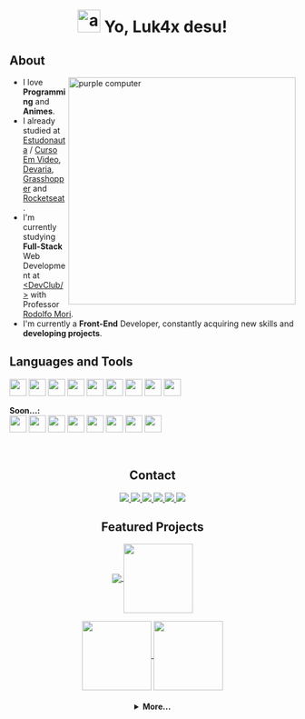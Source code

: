 <h1 align="center">
<img width="40" alt="about" src="https://raw.github.com/elizarov/elizarov/master/about.png"> Yo, Luk4x desu!
</h1>

<h2 align="left">About</h2>
<img src="https://raw.githubusercontent.com/MicaelliMedeiros/micaellimedeiros/master/image/computer-illustration.png" width="400px" align="right" alt="purple computer">

<ul align="left">
    <li>I love <strong>Programming</strong> and <strong>Animes</strong>.</li>
    <li>I already studied at <a href="https://estudonauta.com" target="_blank">Estudonauta</a> / <a href="https://www.cursoemvideo.com/" target="_blank">Curso Em Video</a>, <a href="https://www.devaria.com.br/" target="_blank">Devaria</a>, <a href="https://grasshopper.app/" target="_blank">Grasshopper</a> and <a href="https://www.rocketseat.com.br/" target="_blank">Rocketseat</a>.</li>
    <li>I'm currently studying <strong>Full-Stack</strong> Web Development at <a href="https://www.linkedin.com/school/code-club-devs/" target="_blank">&lt;DevClub/&gt;</a> with Professor <a href="https://www.linkedin.com/in/rodolfomori/" target="_blank">Rodolfo Mori<a>.</li>
    <li>I'm currently a <strong>Front-End</strong> Developer, constantly acquiring new skills and <strong>developing projects</strong>.</li>
</ul>

<h2 align="left">Languages and Tools</h2>
<p align="left">
  <img height="30" src="https://img.shields.io/badge/JavaScript-F7DF1E?style=for-the-badge&logo=javascript&logoColor=black">
  <img height="30" src="https://img.shields.io/badge/HTML5-E34F26?style=for-the-badge&logo=html5&logoColor=white">
  <img height="30" src="https://img.shields.io/badge/CSS3-1572B6?style=for-the-badge&logo=css3&logoColor=white">
  <img height="30" src="https://img.shields.io/badge/Git-E34F26?style=for-the-badge&logo=git&logoColor=white">
  <img height="30" src="https://img.shields.io/badge/-Figma-333333?style=for-the-badge&logo=figma&logoColor=007ACC">
  <img height="30" src="https://img.shields.io/badge/-Visual%20Studio%20Code-333333?style=for-the-badge&logo=visual-studio-code&logoColor=007ACC">
  <img height="30" src="https://img.shields.io/badge/Windows-017AD7?style=for-the-badge&logo=windows&logoColor=white">
  <img height="30" src="https://img.shields.io/badge/Linux-E34F26?style=for-the-badge&logo=linux&logoColor=black">
  <img height="30" src="https://img.shields.io/badge/GNU%20Bash-4EAA25?style=for-the-badge&logo=GNU%20Bash&logoColor=white">
  <br>
  <p align="left"><strong>Soon...:</strong>
    <br>
    <img height="30" src="https://img.shields.io/badge/Node.js-43853D?style=for-the-badge&logo=node.js&logoColor=white">
    <img height="30" src="https://img.shields.io/badge/TypeScript-007ACC?style=for-the-badge&logo=typescript&logoColor=white">
    <img height="30" src="https://img.shields.io/badge/React-20232A?style=for-the-badge&logo=react&logoColor=61DAFB">
    <img height="30" src="https://img.shields.io/badge/React_Native-20232A?style=for-the-badge&logo=react&logoColor=61DAFB">
    <img height="30" src="https://img.shields.io/badge/next.js-000000?style=for-the-badge&logo=nextdotjs&logoColor=white">
    <img height="30" src="https://img.shields.io/badge/styled--components-DB7093?style=for-the-badge&logo=styled-components&logoColor=white">
    <img height="30" src="https://img.shields.io/badge/Express.js-404D59?style=for-the-badge">
    <img height="30" src="https://img.shields.io/badge/Docker-2496ED?style=for-the-badge&logo=docker&logoColor=white">
  </p>
</p>
<br>
<h2 align="center">Contact</h2>
<p align="center">
  <a href="mailto:luk4xm4ci3l@gmail.com" alt="Gmail" target="_blank">
  <img src="https://img.shields.io/badge/Gmail-D14836?style=for-the-badge&logo=gmail&logoColor=white">
  </a>
  
  <a href="https://www.linkedin.com/in/lucasmacielf/" alt="Linkedin" target="_blank">
    <img src="https://img.shields.io/badge/LinkedIn-0077B5?style=for-the-badge&logo=linkedin&logoColor=white">
  </a>
  
  <a href="https://t.me/lu_k4x" alt="Telegram" target="_blank">
    <img src="https://img.shields.io/badge/Telegram-2CA5E0?style=for-the-badge&logo=telegram&logoColor=white">
  </a>

  <a href="https://api.whatsapp.com/send?phone=5522998715442" alt="WhatsApp" target="_blank">
    <img src="https://img.shields.io/badge/WhatsApp-25D366?style=for-the-badge&logo=whatsapp&logoColor=white">
  </a>

  <a href="https://www.facebook.com/profile.php?id=100077342820651" alt="Facebook" target="_blank">
    <img src="https://img.shields.io/badge/Facebook-1877F2?style=for-the-badge&logo=facebook&logoColor=white">
  </a>

  <a href="https://www.instagram.com/this.time_29d/" alt="Instagram" target="_blank">
    <img src="https://img.shields.io/badge/Instagram-E4405F?style=for-the-badge&logo=instagram&logoColor=white">
  </a>
</p>

<h2 align="center">Featured Projects</h2>
<p align="center">
  <a href="https://github.com/Luk4x/project-collor" target="_blank">
    <img align="center" src="https://github-readme-stats.vercel.app/api/pin/?username=Luk4x&repo=project-collor&theme=tokyonight&hide_border=true">
  </a>
  <a href="https://github.com/Luk4x/playstation-store" target="_blank">
    <img align="center" height="122px" src="https://github-readme-stats.vercel.app/api/pin/?username=Luk4x&repo=playstation-store&theme=tokyonight&hide_border=true">
  </a>
</p>
<p align="center">
  <a href="https://github.com/Luk4x/MissProg5d" target="_blank">
    <img align="center" height="122px" src="https://github-readme-stats.vercel.app/api/pin/?username=Luk4x&repo=MissProg5d&theme=tokyonight&hide_border=true">
  </a>
  <a href="https://github.com/Luk4x/projeto-calculadora" target="_blank">
    <img align="center" height="122px" src="https://github-readme-stats.vercel.app/api/pin/?username=Luk4x&repo=projeto-calculadora&theme=tokyonight&hide_border=true">
  </a>
</p>
<h4 align="center"/>
<details>
<summary>More...</summary>
<br>
<p align="center">
  <a href="https://github.com/Luk4x/Estudonauta-DesenvolvimentoWeb--HTML5-CSS3-" target="_blank">
    <img align="center" src="https://github-readme-stats.vercel.app/api/pin/?username=Luk4x&repo=Estudonauta-DesenvolvimentoWeb--HTML5-CSS3-&theme=tokyonight&hide_border=true">
  </a>
  <a href="https://github.com/Luk4x/dev-contabil" target="_blank">
    <img align="center" src="https://github-readme-stats.vercel.app/api/pin/?username=Luk4x&repo=dev-contabil&theme=tokyonight&hide_border=true">
  </a>
</p>
<br>
<h2 align="center">Github Analytics</h2>
<p align="center">
  <a href="https://github.com/Luk4x">
    <img src="https://github-readme-stats.vercel.app/api?username=Luk4x&show_icons=true&custom_title=Luk4x's%20Github%20Stats&theme=tokyonight&hide_border=true">
    <img src="https://github-readme-streak-stats.herokuapp.com/?user=Luk4x&theme=tokyonight&hide_border=true">
  </a>
</p>
<p align="center">
  <a href="https://github.com/Luk4x">
    <img src="https://github-readme-stats.vercel.app/api/top-langs/?username=Luk4x&langs_count=8&theme=tokyonight&hide_border=true">
  </a>
</p>
</details>

<!--
- 🔭 I’m currently working on ...
- 🌱 I’m currently learning ...
- 👯 I’m looking to collaborate on ...
- 🤔 I’m looking for help with ...
- 💬 Ask me about ...
- 📫 How to reach me: ...
- 😄 Pronouns: ...
- ⚡ Fun fact: ...
-->
